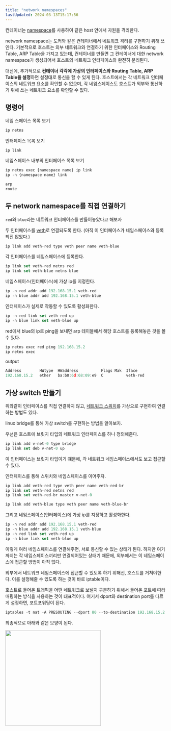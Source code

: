 ```yaml
---
title: "network namespaces"
lastUpdated: 2024-03-13T15:17:56
---
```


컨테이너는 [namespace](namespace와 cgroup.md)를 사용하여 같은 host 안에서 자원을 격리한다. 

network namespace는 도커와 같은 컨테이너에서 네트워크 격리를 구현하기 위해 쓰인다. 기본적으로 호스트는 외부 네트워크와 연결하기 위한 인터페이스와 Routing Table, ARP Table을 가지고 있는데, 컨테이너를 만들면 그 컨테이너에 대한 network namespace가 생성되어서 호스트의 네트워크 인터페이스와 완전히 분리된다.

대신에, 추가적으로 **컨테이너 각각에 가상의 인터페이스와 Routing Table, ARP Table을 설정**하면 설정대로 통신을 할 수 있게 된다. 호스트에서는 각 네트워크 인터페이스의 네트워크 요소를 확인할 수 없으며, 각 네임스페이스도 호스트가 외부와 통신하기 위해 쓰는 네트워크 요소를 확인할 수 없다.

## 명령어

네임 스페이스 목록 보기
```js
ip netns
```

인터페이스 목록 보기
```
ip link
```

네임스페이스 내부의 인터페이스 목록 보기
```js
ip netns exec {namespace name} ip link
ip -n {namespace name} link
```

```js
arp
route
```

## 두 network namespace를 직접 연결하기

`red`와 `blue`라는 네트워크 인터페이스를 만들어놓았다고 해보자

두 인터페이스를 [veth](veth.md)로 연결되도록 한다. (아직 이 인터페이스가 네임스페이스와 등록되진 않았다.)
```js
ip link add veth-red type veth peer name veth-blue
```

각 인터페이스를 네임스페이스에 등록한다.
```js
ip link set veth-red netns red
ip link set veth-blue netns blue
```

네임스페이스(인터페이스)에 가상 ip를 지정한다.
```js
ip -n red addr add 192.168.15.1 veth-red
ip -n blue addr add 192.168.15.1 veth-blue
```

인터페이스가 실제로 작동할 수 있도록 활성화한다.
```js
ip -n red link set veth-red up
ip -n blue link set veth-blue up
```

red에서 blue의 ip로 ping을 보내면 arp 테이블에서 해당 호스트를 등록해놓은 것을 볼 수 있다.
```js
ip netns exec red ping 192.168.15.2
ip netns exec
```

output
```js
Address        HWtype  HWaddress          Flags Mak  Iface
192.168.15.2   ether   ba:b0:6d:68:09:e9  C          veth-red
```

## 가상 switch 만들기

위와같이 인터페이스를 직접 연결하지 않고, [네트워크 스위치](https://ko.wikipedia.org/wiki/%EB%84%A4%ED%8A%B8%EC%9B%8C%ED%81%AC_%EC%8A%A4%EC%9C%84%EC%B9%98)를 가상으로 구현하여 연결하는 방법도 있다. 

linux bridge를 통해 가상 switch를 구현하는 방법을 알아보자.

우선은 호스트에 브릿지 타입의 네트워크 인터페이스를 하나 정의해준다.
```js
ip link add v-net-0 type bridge
ip link set deb v-net-0 up
```

이 인터페이스는 브릿지 타입이기 떄문에, 각 네트워크 네임스페이스에서도 보고 접근할 수 있다. 

인터페이스를 통해 스위치와 네임스페이스를 이어주자.

```js
ip link add veth-red type veth peer name veth-red-br
ip link set veth-red netns red
ip link set veth-red-br master v-net-0

ip link add veth-blue type veth peer name veth-blue-br
```

그리고 네임스페이스(인터페이스)에 가상 ip를 지정하고 활성화한다.
```js
ip -n red addr add 192.168.15.1 veth-red
ip -n blue addr add 192.168.15.1 veth-blue
ip -n red link set veth-red up
ip -n blue link set veth-blue up
```

이렇게 여러 네임스페이스를 연결해주면, 서로 통신할 수 있는 상태가 된다. 하지만 여기까지는 각 네임스페이스끼리만 연결되어있는 상태기 때문에, 외부에서는 이 네임스페이스에 접근할 방법이 아직 없다.

외부에서 네트워크 네임스페이스에 접근할 수 있도록 하기 위해선, 호스트를 거쳐야한다. 이를 설정해줄 수 있도록 하는 것이 바로 iptable이다.

호스트로 들어온 트래픽을 어떤 네트워크로 보낼지 구분하기 위해서 들어온 포트에 따라 매핑하는 방식을 사용하는 것이 대표적이다. 여기서 dport와 destination port를 다르게 설정하면, 포트포워딩이 된다.

```js
iptables -t nat -A PRESOUTING --dport 80 --to-destination 192.168.15.2:80 -j DNAT
```

최종적으로 아래와 같은 모양이 된다.

<img src="https://user-images.githubusercontent.com/81006587/216491394-fa7e84e9-d1a8-437c-b5a6-2fd460f9532f.png" height=300px>